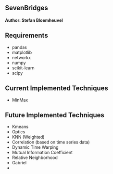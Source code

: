 ## SevenBridges

#### Author: Stefan Bloemheuvel

## Requirements
* pandas
* matplotlib
* networkx
* numpy
* scikit-learn
* scipy

## Current Implemented Techniques
- MinMax 
## Future Implemented Techniques
- Kmeans
- Optics
- KNN (Weighted)
- Correlation (based on time series data)
- Dynamic Time Warping
- Mutual Information Coefficient
- Relative Neighborhood 
- Gabriel
- 